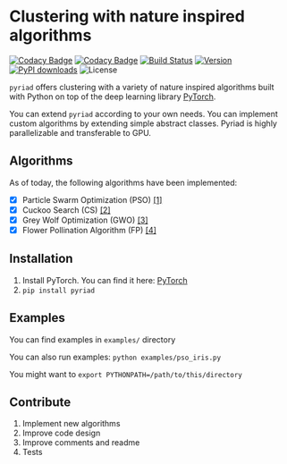 # Clustering with nature inspired algorithms

[![Codacy Badge](https://api.codacy.com/project/badge/Grade/5c80f366d3044d1381b852f79d03fd58)](https://app.codacy.com/app/Catastropha/pyriad)
[![Codacy Badge](https://api.codacy.com/project/badge/coverage/5c80f366d3044d1381b852f79d03fd58)](https://app.codacy.com/app/Catastropha/pyriad)
[![Build Status](https://api.travis-ci.org/catastropha/pyriad.svg?branch=master)](https://travis-ci.org/catastropha/pyriad)
[![Version](https://img.shields.io/pypi/v/pyriad.svg?style=flat)](https://pypi.org/project/pyriad/#history)
[![PyPI downloads](https://img.shields.io/pypi/dm/pyriad.svg?style=flat)](https://pypi.org/project/pyriad/#files)
![License](https://img.shields.io/pypi/l/pyriad.svg?style=flat)

`pyriad` offers clustering with a variety of nature inspired algorithms built with Python on top of the deep learning library [PyTorch](https://pytorch.org/).

You can extend `pyriad` according to your own needs. You can implement custom algorithms by extending simple abstract classes.
Pyriad is highly parallelizable and transferable to GPU.

## Algorithms
As of today, the following algorithms have been implemented:

-   [x] Particle Swarm Optimization (PSO) [[1]](https://www.cs.tufts.edu/comp/150GA/homeworks/hw3/_reading6%201995%20particle%20swarming.pdf)
-   [x] Cuckoo Search (CS) [[2]](https://www.cs.tufts.edu/comp/150GA/homeworks/hw3/_reading7%20Cuckoo%20search.pdf)
-   [x] Grey Wolf Optimization (GWO) [[3]](https://www.researchgate.net/profile/Mohammed_Bakr6/post/how_to_implement_Open_Vechile_Routing_Problem_using_Grey_Wolf_Optimizer/attachment/59d621c66cda7b8083a1b3fa/AS%3A273784001499151%401442286600462/download/GWO_finalVersion.pdf)
-   [x] Flower Pollination Algorithm (FP) [[4]](https://arxiv.org/abs/1312.5673)

## Installation

1.  Install PyTorch. You can find it here: [PyTorch](https://pytorch.org/)
2.  `pip install pyriad`

## Examples

You can find examples in `examples/` directory

You can also run examples: `python examples/pso_iris.py`

You might want to `export PYTHONPATH=/path/to/this/directory`

## Contribute

1.  Implement new algorithms
2.  Improve code design
3.  Improve comments and readme
4.  Tests